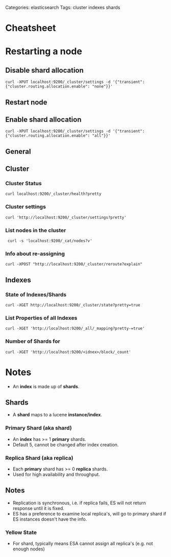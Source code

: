 Categories: elasticsearch
Tags: cluster
      indexes
      shards

# Cheatsheet

# Restarting a node

## Disable shard allocation

    curl -XPUT localhost:9200/_cluster/settings -d '{"transient":{"cluster.routing.allocation.enable": "none"}}'

## Restart node

## Enable shard allocation

    curl -XPUT localhost:9200/_cluster/settings -d '{"transient":{"cluster.routing.allocation.enable": "all"}}'

## General

## Cluster

### Cluster Status

    curl localhost:9200/_cluster/health?pretty

### Cluster settings

    curl 'http://localhost:9200/_cluster/settings?pretty'

### List nodes in the cluster

     curl -s 'localhost:9200/_cat/nodes?v'

### Info about re-assigning

    curl -XPOST "http://localhost:9200/_cluster/reroute?explain"

## Indexes

### State of Indexes/Shards

    curl -XGET http://localhost:9200/_cluster/state?pretty=true

### List Properties of all Indexes

    curl -XGET 'http://localhost:9200/_all/_mapping?pretty-=true'

### Number of Shards for

    curl -XGET 'http://localhost:9200/<idnex>/block/_count'



# Notes

- An **index** is made up of **shards**.

## Shards

- A **shard** maps to a lucene **instance/index**.

### Primary Shard (aka **shard**)

- An **index** has >= 1 **primary** shards.
- Default 5, cannot be changed after index creation.

### Replica Shard (aka **replica**)

- Each **primary** shard has >= 0 **replica** shards.
- Used for high availability and throughput.



## Notes

- Replication is synchronous, i.e. if replica fails, ES will not return response until it is fixed.
- ES has a preference to examine local replica's, will go to primary shard if ES instances doesn't have the info.

### Yellow State

- For shard, typically means ESA cannot assign all replica's (e.g. not enough nodes)